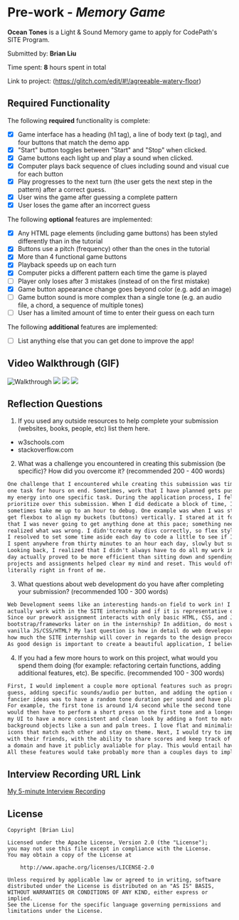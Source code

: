 # Pre-work - *Memory Game*

**Ocean Tones** is a Light & Sound Memory game to apply for CodePath's SITE Program. 

Submitted by: **Brian Liu**

Time spent: **8** hours spent in total

Link to project: (https://glitch.com/edit/#!/agreeable-watery-floor)

## Required Functionality

The following **required** functionality is complete:

* [x] Game interface has a heading (h1 tag), a line of body text (p tag), and four buttons that match the demo app
* [x] "Start" button toggles between "Start" and "Stop" when clicked. 
* [x] Game buttons each light up and play a sound when clicked. 
* [x] Computer plays back sequence of clues including sound and visual cue for each button
* [x] Play progresses to the next turn (the user gets the next step in the pattern) after a correct guess. 
* [x] User wins the game after guessing a complete pattern
* [x] User loses the game after an incorrect guess

The following **optional** features are implemented:

* [x] Any HTML page elements (including game buttons) has been styled differently than in the tutorial
* [x] Buttons use a pitch (frequency) other than the ones in the tutorial
* [x] More than 4 functional game buttons
* [x] Playback speeds up on each turn
* [x] Computer picks a different pattern each time the game is played
* [ ] Player only loses after 3 mistakes (instead of on the first mistake)
* [x] Game button appearance change goes beyond color (e.g. add an image)
* [ ] Game button sound is more complex than a single tone (e.g. an audio file, a chord, a sequence of multiple tones)
* [ ] User has a limited amount of time to enter their guess on each turn

The following **additional** features are implemented:

- [ ] List anything else that you can get done to improve the app!

## Video Walkthrough (GIF)

![Walkthrough](http://g.recordit.co/I197i0OUi2.gif)
![](gif2-link-here)
![](gif3-link-here)
![](gif4-link-here)

## Reflection Questions
1. If you used any outside resources to help complete your submission (websites, books, people, etc) list them here. 

* w3schools.com
* stackoverflow.com

2. What was a challenge you encountered in creating this submission (be specific)? How did you overcome it? (recommended 200 - 400 words) 
```markdown
One challenge that I encountered while creating this submission was time management. I have a habit of focusing solely on 
one task for hours on end. Sometimes, work that I have planned gets pushed back a day or two because I put all
my energy into one specific task. During the application process, I felt that I always had schoolwork that I would 
prioritize over this submission. When I did dedicate a block of time, I would get stuck on a little bug which would 
sometimes take me up to an hour to debug. One example was when I was styling with css. No matter what I did, I couldn't 
get flexbox to align my buckets (buttons) vertically. I stared at it for over 30 minutes with no avail. I realized 
that I was never going to get anything done at this pace; something needed to change.  After taking a break, I quickly 
realized what was wrong. I didn'tcreate my divs correctly, so flex styling wasn't being correctly applied. 
I resolved to set some time aside each day to code a little to see if I could fix my bugs. 
I spent anywhere from thirty minutes to an hour each day, slowly but surely improving my game and my responses. 
Looking back, I realized that I didn't always have to do all my work in one sitting. Working a little bit each 
day actually proved to be more efficient than sitting down and spending hours! Taking breaks and working on other 
projects and assignments helped clear my mind and reset. This would often help me see the small bugs that were quite 
literally right in front of me. 
```

3. What questions about web development do you have after completing your submission? (recommended 100 - 300 words) 
```markdown
Web Development seems like an interesting hands-on field to work in! I'm interested to see what we will 
actually work with in the SITE internship and if it is representative of what real web developers do in the industry. 
Since our prework assignment interacts with only basic HTML, CSS, and Javascript, my question is; will we be working with 
bootstrap/frameworks later on in the internship? In addition, do most web developers only use frameworks without using 
vanilla JS/CSS/HTML? My last question is how in detail do web develepors need to know about ux design? I was wondering 
how much the SITE internship will cover in regards to the design proccess, which I feel like is not covered enough. 
As good design is important to create a beautiful application, I believe CS classes don't really touch on this topic enough.
```

4. If you had a few more hours to work on this project, what would you spend them doing (for example: refactoring certain functions, adding additional features, etc). Be specific. (recommended 100 - 300 words) 
```markdown
First, I would implement a couple more optional features such as programming a limited amount of time for each 
guess, adding specific sounds/audio per button, and adding the option of 3 guesses before the game ends. One of my 
fancier ideas was to have a random tone duration per sound and have players replicate the duration of the tone. 
For example, the first tone is around 1/4 second while the second tone is around 1 second. The player 
would then have to perform a short press on the first tone and a longer press on the second tone. Next, I would revamp 
my UI to have a more consistent and clean look by adding a font to match my beach theme and including more images as 
background objects like a sun and palm trees. I love flat and minimalistic design, so I would add consistent vector 
icons that match each other and stay on theme. Next, I would try to implement a scoreboard, where players can compete 
with their friends, with the ability to share scores and keep track of their progress. Finally, I would push this to 
a domain and have it publicly avaliable for play. This would entail having a online database to store player progress. 
All these features would take probably more than a couples days to implement. 

```

## Interview Recording URL Link

[My 5-minute Interview Recording](https://www.loom.com/share/42217a8aa18a43e28ac3e58d067df6e9)


## License

    Copyright [Brian Liu]

    Licensed under the Apache License, Version 2.0 (the "License");
    you may not use this file except in compliance with the License.
    You may obtain a copy of the License at

        http://www.apache.org/licenses/LICENSE-2.0

    Unless required by applicable law or agreed to in writing, software
    distributed under the License is distributed on an "AS IS" BASIS,
    WITHOUT WARRANTIES OR CONDITIONS OF ANY KIND, either express or implied.
    See the License for the specific language governing permissions and
    limitations under the License.
